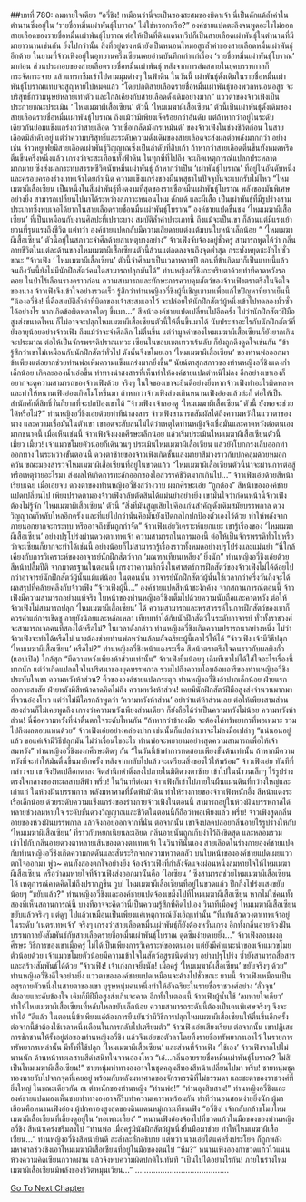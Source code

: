 ##บทที่ 780: ลมหายใจเดียว
“อวี่ชิง! เหมือนว่านี่จะเป็นของสะสมของบิดาเจ้า นี่เป็นดักแด้ล้ำค่าในตำนานซึ่งอยู่ใน ‘รายชื่อหมื่นเผ่าพันธุ์โบราณ’ ไม่ใช่หรอกหรือ?” องค์ชายแปดตะลึงจนพูดอะไรไม่ออก
สายเลือดของรายชื่อหมื่นเผ่าพันธุ์โบราณ ต่อให้เป็นที่ดินแดนทวีปก็เป็นสายเลือดเผ่าพันธุ์ในตำนานที่มีมายาวนานเช่นกัน
ยิ่งไปกว่านั้น สิ่งที่อยู่ตรงหน้ายังเป็นหนอนไหมอสูรล้ำค่าของสายเลือดหมื่นเผ่าพันธุ์อีกด้วย
ในยามที่จ้าวเฟิงอยู่ในอุทยานครึ่งเซียนเคยอ่านบันทึกเก่าแก่เรื่อง ‘รายชื่อหมื่นเผ่าพันธุ์โบราณ’ มาก่อน
ส่วนประกอบของสายเลือดรายชื่อหมื่นเผ่าพันธุ์ หลังจากการล่มสลายในยุคบรรพกาลก็กระจัดกระจาย แล้วแทรกซึมเข้าไปตามมุมต่างๆ ในฟ้าดิน
ในวันนี้ เผ่าพันธุ์ดั้งเดิมในรายชื่อหมื่นเผ่าพันธุ์โบราณแทบจะสูญหายไปหมดแล้ว
“โดยปกติสายเลือดรายชื่อหมื่นเผ่าพันธุ์ของพวกหนอนอสูร จะบริสุทธิ์กว่ามนุษย์หลายเท่าตัว และใกล้เคียงกับสายเลือดดั้งเดิมอย่างมาก”
แววตาของจ้าวเฟิงเป็นประกายขณะประเมิน ‘ ไหมเมฆาผีเสื้อเซียน’ ตัวนี้
‘ไหมเมฆาผีเสื้อเซียน’ ตัวนี้เป็นเผ่าพันธุ์ดั้งเดิมของสายเลือดรายชื่อหมื่นเผ่าพันธุ์โบราณ ถึงแม้ว่ามีเพียงเจ็ดร้อยกว่าอันดับ แต่ถ้าหากว่าอยู่ในระดับเดียวกันย่อมแข็งแกร่งกว่าสายเลือด ‘รายชื่อเกล็ดมังกรเหมันต์’ ของจ้าวเฟิงในช่วงชีวิตก่อน
ในสายเลือดมีลำดับอยู่ แต่ว่าความบริสุทธิ์และระดับความดั้งเดิมของสายเลือดจะส่งผลต่อพลังมากกว่า
อย่างเช่น จ้าวหยูเฟยมีสายเลือดเผ่าพันธุ์วิญญาณซึ่งเป็นลำดับที่สิบเก้า ถ้าหากว่าสายเลือดตื่นขึ้นทั้งหมดหรือตื่นขึ้นครึ่งหนึ่งแล้ว เกรงว่าจะสะเทือนทั้งฟ้าดิน ในทุกที่ที่ไปถึง จะเกิดเหตุการณ์แปลกประหลาดมากมาย ซึ่งส่งผลกระทบสรรพชีวิตนับหมื่นเผ่าพันธุ์
ถ้าหากว่าเป็น ‘เผ่าพันธุ์โบราณ’ ที่อยู่ในอันดับหนึ่งและครอบครองร่างเทพเจ้าโดยกำเนิด ความแข็งแกร่งของผืนพสุธาในปัจจุบันจะแบกรับไม่ไหว
“ไหมเมฆาผีเสื้อเซียน เป็นหนึ่งในสี่เผ่าพันธุ์ที่งดงามที่สุดของรายชื่อหมื่นเผ่าพันธุ์โบราณ พลังของมันพิเศษอย่างยิ่ง สามารถเปลี่ยนไปมาได้ระหว่างสภาวะหนอนไหม ดักแด้ และผีเสื้อ เป็นเผ่าพันธุ์ที่มีรูปร่างสามประเภทซึ่งพบเจอได้ยากในสายเลือดรายชื่อหมื่นเผ่าพันธุ์โบราณ”
องค์ชายแปดชื่นชม ‘ไหมเมฆาผีเสื้อเซียน’ ที่เป็นเหมือนกับงานศิลปะที่เปราะบาง
สมบัติล้ำค่าประเภทนี้ ถึงแม้จะเป็นเขา ก็ล้วนแต่มีแรงเย้ายวนที่รุนแรงถึงชีวิต
แต่ทว่า องค์ชายแปดกลับมีความเสียดายแต่งแต้มบนใบหน้าเล็กน้อย
“ ‘ไหมเมฆาผีเสื้อเซียน’ ตัวนี้อยู่ในสภาวะจำศีลด้วยสาเหตุบางอย่าง”
จ้าวเฟิงจับจ้องอยู่ชั่วครู่
สามารถพูดได้ว่า กลิ่นอายชีวิตในแต่ละด้านของไหมเมฆาผีเสื้อเซียนตัวนี้ล้วนแต่ลดลงจนถึงจุดต่ำสุด กระทั่งหยุดชะงักไปชั่วขณะ
“จ้าวเฟิง ‘ ไหมเมฆาผีเสื้อเซียน’ ตัวนี้จำศีลมาเป็นเวลาหลายปี ตอนที่ข้าเกิดมาก็เป็นแบบนี้แล้ว จนถึงวันนี้ยังไม่มีนักฝึกสัตว์คนใดสามารถปลุกมันได้”
ท่านหญิงอวี่ชิงกะพริบตาด้วยท่าทีคาดหวังรอคอย
ในป่าไร้เลือนรางคราวก่อน ความสามารถและทักษะการควบคุมสัตว์ของจ้าวเฟิงตราตรึงในจิตใจของนาง
จ้าวเฟิงจึงเข้าใจอย่างรวดเร็ว
รู้สึกว่าท่านหญิงอวี่ชิงผู้นี้เชิญเขามาเพื่อแก้ไขปัญหาที่ยากเย็นนี้
“น้องอวี่ชิง! นี่คือสมบัติล้ำค่าที่บิดาของเจ้าสะสมเอาไว้ จะปล่อยให้นักฝึกสัตว์ผู้หนึ่งเข้าไปทดลองมั่วซั่วได้อย่างไร หากเกิดข้อผิดพลาดใดๆ ขึ้นมา...” สีหน้าองค์ชายแปดเปลี่ยนไปอีกครั้ง
ไม่ว่านักฝึกสัตว์ฝีมือสูงส่งขนาดไหน ก็ไม่อาจจะปลุกไหมเมฆาผีเสื้อเซียนตัวนี้ให้ตื่นขึ้นมาได้ นับประสาอะไรกับนักฝึกสัตว์ที่ยังอายุน้อยอย่างจ้าวเฟิง
ถึงแม้ว่าจะจำศีลลึก ไม่ตื่นขึ้น แต่ว่ามูลค่าของไหมเมฆาผีเสื้อเซียนก็ยังยากเกินจะประมาณ ต่อให้เป็นจักรพรรดิปราณเทวะ เซียนในขอบเขตเทวาเร้นลับ ก็ยังถูกดึงดูดใจเช่นกัน
“ข้ารู้สึกว่าเขาไม่เหมือนกับนักฝึกสัตว์ทั่วไป ดังนั้นจึงขโมยเอา ‘ไหมเมฆาผีเสื้อเซียน’ ของท่านพ่อออกมา ข้าเพียงแต่อยากช่วยท่านพ่อเพิ่มความแข็งแกร่งมากยิ่งขึ้น”
นัยน์ตาสุกสกาวของท่านหญิงอวี่ชิงแดงก่ำเล็กน้อย เกิดละอองน้ำเอ่อขึ้น
ท่าทางน่าสงสารที่เห็นทำให้องค์ชายแปดตำหนิไม่ลง
อีกอย่างเขาเองก็อยากจะดูความสามารถของจ้าวเฟิงด้วย
จริงๆ ในใจของเขาจะยินดีอย่างยิ่งหากจ้าวเฟิงทำอะไรผิดพลาด และทำให้หนานเฟิงอ๋องเกิดโมโหขึ้นมา
ถ้าหากว่าจ้าวเฟิงล่วงเกินหนานเฟิงอ๋องแล้วล่ะก็ ต่อให้เป็นสำนักศักดิ์สิทธิ์วั่นก็ยากที่จะปกป้องเขาได้
“จ้าวเฟิง เจ้าลองดู ‘ไหมเมฆาผีเสื้อเซียน’ ตัวนี้ ยังพอจะช่วยได้หรือไม่?”
ท่านหญิงอวี่ชิงเอ่ยด้วยท่าทีน่าสงสาร
จ้าวเฟิงสามารถสัมผัสได้ถึงความหวังในแววตาของนาง และความเชื่อมั่นในตัวเขา
เขาอดจะสับสนไม่ได้ว่าเหตุใดท่านหญิงจึงเชื่อมั่นและคาดหวังต่อตนเองมากขนาดนี้
เมื่อเห็นเช่นนี้
จ้าวเฟิงจึงผงกศีรษะเล็กน้อย แล้วเริ่มประเมินไหมเมฆาผีเสื้อเซียนตัวนี้
เมี้ยว เมี้ยว!
เจ้าแมวขโมยตัวน้อยก็เดินวนๆ ประเมินไหมเมฆาผีเสื้อเซียน แล้วยังโบกกรงเล็บออกท่าออกทาง
ในระหว่างขั้นตอนนี้ ดวงตาซ้ายของจ้าวเฟิงเกิดชั้นแสงมายาสีม่วงราวกับปกคลุมด้วยหมอกควัน ขณะมองสำรวจไหมเมฆาผีเสื้อเซียนที่อยู่ในขวดแก้ว
“ไหมเมฆาผีเสื้อเซียนตัวนี้น่าจะผ่านการต่อสู้หรือเหตุร้ายอะไรมา ส่งผลให้เกิดการทะลักออกของไอสวรรค์ชีวิตมากเกินไป...” จ้าวเฟิงเอ่ยด้วยสีหน้าเรียบเฉย
เมื่อเอ่ยจบ ดวงตาของท่านหญิงอวี่ชิงสว่างวาบ ผงกศีรษะเอ่ย “ถูกต้อง”
สีหน้าขององค์ชายแปดเปลี่ยนไป เพียงปราดตามองจ้าวเฟิงกลับตัดสินได้แม่นยำอย่างยิ่ง
เขามั่นใจว่าก่อนหน้านี้จ้าวเฟิงต้องไม่รู้จัก ‘ไหมเมฆาผีเสื้อเซียน’ ตัวนี้
“สิ่งที่มันสูญเสียไปคือแก่นสำคัญดั้งเดิมสมัยบรรพกาล ดวงวิญญาณก็หลับใหลอีกครั้ง และที่แย่ไปกว่านั้นคือมันยังเปิดกลไกปกป้องตัวเองไว้ด้วย ทำให้พลังจากภายนอกยากจะกระทบ หรืออาจถึงขั้นถูกกำจัด”
จ้าวเฟิงเอ่ยวิเคราะห์แยกแยะ
เขารู้เรื่องของ ‘ไหมเมฆาผีเสื้อเซียน’ อย่างปรุโปร่งผ่านดวงตาเทพเจ้า
ความสามารถในการมองนี้ ต่อให้เป็นจักรพรรดิทั่วไปหรือว่าจะเซียนก็ยากจะทำได้เช่นนี้ อย่างน้อยก็ไม่สามารถรู้เรื่องราวทั้งหมดอย่างปรุโปร่งและแม่นยำ
“นี่ใกล้เคียงกับการวิเคราะห์ของอาจารย์นักฝึกสัตว์จาก ‘มณฑลเทียนเหลียง’ ยิ่งนัก”
ท่านหญิงอวี่ชิงเอ่ยด้วยสีหน้าปลื้มปีติ
จากมาตรฐานในตอนนี้ เกรงว่าความลึกซึ้งในศาสตร์การฝึกสัตว์ของจ้าวเฟิงไม่ได้ด้อยไปกว่าอาจารย์นักฝึกสัตว์ผู้นั้นแม้แต่น้อย
ในตอนนั้น อาจารย์นักฝึกสัตว์ผู้นั้นใช้เวลากว่าครึ่งวันถึงจะได้ผลสรุปที่คล้ายคลึงกับจ้าวเฟิง
“จ้าวเฟิงผู้นี้…” องค์ชายแปดสีหน้าชะงักค้าง จากสถานการณ์ตอนนี้ จ้าวเฟิงมีความสามารถอย่างแท้จริง
ใบหน้าของท่านหญิงอวี่ชิงเต็มไปด้วยความนับถือและคาดหวัง
ต่อให้จ้าวเฟิงไม่สามารถปลุก ‘ไหมเมฆาผีเสื้อเซียน’ ได้ ความสามารถและพรสวรรค์ในการฝึกสัตว์ของเขาก็ควรค่าแก่การเชิดชู
อายุยังน้อยและหล่อเหลา เทียบเท่าได้กับนักฝึกสัตว์ในระดับอาจารย์ ทั่วทั้งราชวงศ์จะสามารถเจอคนที่สองได้หรือไม่?
ในเวลาดังกล่าว ท่านหญิงอวี่ชิงเกิดความปรารถนาอย่างหนึ่ง ไม่ว่าจ้าวเฟิงจะทำได้หรือไม่ นางต้องช่วยท่านพ่อหว่านล้อมอัจฉริยะผู้นี้เอาไว้ให้ได้
“จ้าวเฟิง เจ้ามีวิธีปลุก ‘ไหมเมฆาผีเสื้อเซียน’ หรือไม่?”
ท่านหญิงอวี่ชิงหน้าแดงระเรื่อ สีหน้าตราตรึงใจคนราวกับผลผิงกั๋ว (แอปเปิล) ใกล้สุก
“มีความหวังเพียงห้าส่วนเท่านั้น” จ้าวเฟิงยิ้มน้อยๆ
เดิมทีเขาไม่ได้ใส่ใจอะไรเรื่องนี้มากนัก แต่ว่าเกิดแปลกใจในปริศนาของยุคบรรพกาล รวมไปถึงความโอบอ้อมอารีของท่านหญิงอวี่ชิงประทับใจเขา
ความหวังห้าส่วน?
คิ้วขององค์ชายแปดกระตุก ท่านหญิงอวี่ชิงอ้าปากเล็กน้อย ฝ่ายแรกออกจะสงสัย ฝ่ายหลังมีสีหน้าคาดคิดไม่ถึง
ความหวังห้าส่วน!
เคยมีนักฝึกสัตว์ฝีมือสูงส่งจำนวนมากมาที่จวนอ๋องโหว แต่ว่าไม่มีใครกล้าพูดว่า ‘ความหวังห้าส่วน’
อย่าว่าแต่ห้าส่วนเลย ต่อให้เพียงสามส่วนสองส่วนก็ไม่เคยพูดถึง
เกรงว่าความหวังเพียงส่วนเดียว ก็ยังถือได้ว่าเป็นความหวังไม่น้อย
ความหวังห้าส่วน!
นี่คือความหวังที่น่าตื่นตกใจระดับไหนกัน
“ถ้าหากว่าข้าลงมือ จะต้องได้ทรัพยากรที่พอเหมาะ รวมไปถึงผลตอบแทนด้วย”
จ้าวเฟิงเอ่ยอย่างคล่องปาก เช่นนั้นก็แปลว่าเขาจะไม่ลงมือเปล่าๆ
“แน่นอนอยู่แล้ว ขอแค่เจ้ามีวิธีปลุกมัน ไม่ว่าเงื่อนไขอะไร ท่านพ่อจะพยายามอย่างสุดความสามารถเพื่อให้เจ้าสมหวัง”
ท่านหญิงอวี่ชิงผงกศีรษะติดๆ กัน
“ในวันนี้ข้าทำการทดสอบเพียงขั้นต้นเท่านั้น ถ้าหากมีความหวังที่จะทำให้มันตื่นขึ้นมาอีกครั้ง หลังจากกลับไปแล้วจะเตรียมสิ่งของไว้ให้พร้อม”
จ้าวเฟิงเอ่ย
ทันทีที่กล่าวจบ เขาจึงปิดเปลือกตาลง จิตสำนึกดำดิ่งลงไปภายในมิติดวงตาซ้าย เข้าไปในน้ำวนเล็กๆ ไร้รูปร่างตรงใจกลางของทะเลสาบสีฟ้า
พรึ่บ!
ในวินาทีต่อมา จ้าวเฟิงก็เข้าไปภายในผืนแผ่นดินที่กว้างใหญ่และเก่าแก่
ในห้วงฝันบรรพกาล พลังมหาศาลที่มืดฟ้ามัวดิน ทำให้ร่างกายของจ้าวเฟิงหนักอึ้ง สีหน้าแดงระเรื่อเล็กน้อย
ด้วยระดับความแข็งแกร่งของร่างกายจ้าวเฟิงในตอนนี้ สามารถอยู่ในห้วงฝันบรรพกาลได้หลายช่วงลมหายใจ ระดับขั้นดวงวิญญาณและชีวิตในตอนนี้ก็ถือว่าพอเพียงแล้ว
พรึ่บ!
จ้าวเฟิงสูดกลิ่นอายของห้วงฝันบรรพกาล แล้วจึงถอยออกจากที่นั่น
ต่อจากนั้น เขาจึงปลดปล่อยกลิ่นอายไร้รูปร่างให้กับ ‘ไหมเมฆาผีเสื้อเซียน’ ที่ราวกับหยกเนียนละเอียด
กลิ่นอายนั้นถูกเก็บงำไว้ถึงขีดสุด และหลอมรวมเข้าไปกับกลิ่นอายดวงตาหลายเส้นของดวงตาเทพเจ้า
ในวินาทีนั้นเอง
สายเลือดในร่างกายองค์ชายแปดกับท่านหญิงอวี่ชิงเกิดความกดดันและสั่นระริกจากความหวาดกลัว
บนใบหน้าขององค์ชายแปดเผยแววตกใจออกมา
พู่ว~
คนทั้งสองตกใจอย่างยิ่ง จ้องจ้าวเฟิงที่กำลังจัดแจงผ่อนหนึ่งลมหายใจให้ไหมเมฆาผีเสื้อเซียน
หรือว่าลมหายใจที่จ้าวเฟิงส่งออกมานั้นคือ ‘ไอเซียน ’ ซึ่งสามารถช่วยไหมเมฆาผีเสื้อเซียนได้
เหตุการณ์คาดคิดไม่ถึงปรากฏขึ้น
วูบ!
ไหมเมฆาผีเสื้อเซียนที่อยู่ในขวดแก้ว ปีกกึ่งโปร่งแสงขยับน้อยๆ
“ขยับแล้ว?”
ท่านหญิงอวี่ชิงและองค์ชายแปดจ้องเขม็งไปที่ไหมเมฆาผีเสื้อเซียน
หากไม่ใช่คนทั้งสองที่เห็นสถานการณ์นี้ บางทีอาจจะคิดว่านี่เป็นความรู้สึกที่คิดไปเอง
วินาทีเมื่อครู่ ไหมเมฆาผีเสื้อเซียนขยับแล้วจริงๆ
แต่ดูๆ ไปแล้วเหมือนเป็นเพียงแค่เหตุการณ์บังเอิญเท่านั้น
“ที่แท้แล้วดวงตาเทพเจ้าอยู่ในระดับ ‘เนตรเทพเจ้า’ จริงๆ เกรงว่าสายเลือดหมื่นเผ่าพันธุ์ก็ยังต้องหวั่นเกรง อีกทั้งกลิ่นอายห้วงฝันบรรพกาลยังสัมพันธ์กับสายเลือดรายชื่อหมื่นเผ่าพันธุ์โบราณ ดูดซึมง่ายดายยิ่ง...”
จ้าวเฟิงลอบผงกศีรษะ
วิธีการของเขาเมื่อครู่ ไม่ได้เป็นเพียงการวิเคราะห์ของตนเอง แต่ยังมีคำแนะนำของเจ้าแมวขโมยตัวน้อยด้วย
เจ้าแมวขโมยตัวน้อยมีความเข้าใจในสัตว์อสูรชนิดต่างๆ อย่างปรุโปร่ง ซ้ำยังสามารถสื่อสารและสร้างสัมพันธ์ได้ด้วย
“จ้าวเฟิง! เจ้าเก่งกาจยิ่งนัก! เมื่อครู่ ‘ไหมเมฆาผีเสื้อเซียน’ ขยับจริงๆ ด้วย” ท่านหญิงอวี่ชิงดีใจอย่างยิ่ง
แววตาขององค์ชายแปดเหมือนจะค้างไปชั่วขณะ
ยามนี้ จ้าวเฟิงเหมือนเป็นอสุรกายตัวหนึ่งในสายตาของเขา
บุรุษหนุ่มคนหนึ่งทำให้อัจฉริยะในรายชื่อราชวงศ์อย่าง ‘ลั่วจุน’ อับอายและคับข้องใจ เดิมก็มีฝีมือสูงส่งเกินจะคาด
อีกทั้งในตอนนี้ จ้าวเฟิงผู้นั้นใช้ ‘ลมหายใจเดียว’ ทำให้ไหมเมฆาผีเสื้อเซียนที่หลับใหลขยับเล็กน้อย
ความสามารถระดับนี้ต้องเป็นคนพิเศษจริงๆ จึงจะทำได้
“ดีแล้ว ในตอนนี้ข้าเพียงแค่ต้องการยืนยันว่ามีวิธีการปลุกไหมเมฆาผีเสื้อเซียนให้ตื่นขึ้นอีกครั้ง ต่อจากนี้ข้าต้องใช้เวลาหนึ่งเดือนในการกลับไปเตรียมตัว” จ้าวเฟิงเอ่ยเสียงเรียบ
ต่อจากนั้น เขาปฏิเสธการชักชวนให้รั้งอยู่ต่อของท่านหญิงอวี่ชิง แล้วจึงเอ่ยขอตัวลาโดยทิ้งรายชื่อทรัพยากรเอาไว้
ในรายการทรัพยากรเหล่านั้น มีทั้งที่ใช้ปลุก ‘ไหมเมฆาผีเสื้อเซียน’ และส่วนที่จ้าวเฟิง ‘ใช้เอง’
จ้าวเฟิงจากไปไม่นานนัก
ด้านหน้าทะเลสาบสีดำสนิทในจวนอ๋องโหว
“เอ๋...กลิ่นอายรายชื่อหมื่นเผ่าพันธุ์โบราณ? ไม่สิ! เป็นไหมเมฆาผีเสื้อเซียน!”
ชายหนุ่มท่าทางองอาจในชุดคลุมสีทองสีหน้าเปลี่ยนไปมา
พรึ่บ!
ชายหนุ่มชุดทองหายวับไปจากจุดที่เคยอยู่ พร้อมกับพลังมหาศาลของจักรพรรดิที่ไม่ธรรมดา และชะตาของราชวงศ์ที่ยิ่งใหญ่
ในขณะเดียวกัน ณ ตำหนักของท่านหญิง
“ท่านพ่อ!”
“ท่านลุงสิบสาม!”
ท่านหญิงอวี่ชิงและองค์ชายแปดมองเห็นชายท่าทางองอาจก็รีบทำความเคารพพร้อมกัน ท่าทีว่านอนสอนง่ายยิ่งนัก
ผู้มาเยือนคือหนานเฟิงอ๋อง ผู้ปกครองสูงสุดของดินแดนหมู่เกาะเทียนเฟิง
“อวี่ชิง! เจ้ากลับกล้าขโมยไหมเมฆาผีเสื้อเซียนที่เลี้ยงดูอยู่ใน ‘หอเพาะเลี้ยง’ ”
หนานเฟิงอ๋องจ้องไปที่ขวดแก้วในมือของของท่านหญิงอวี่ชิง สีหน้าเคร่งขรึมลงไป
“ท่านพ่อ เมื่อครู่มีนักฝึกสัตว์ผู้หนึ่งยื่นมือมาช่วย ทำให้ไหมเมฆาผีเสื้อเซียน...” ท่านหญิงอวี่ชิงสีหน้ายินดี ละล่ำละลั่กอธิบาย
แต่ทว่า นางเอ่ยได้แค่ครึ่งประโยค ก็ถูกพลังมหาศาลช่วงชิงเอาไหมเมฆาผีเสื้อเซียนที่อยู่ในมือของตนไป
“หืม?”
หนานเฟิงอ๋องกำขวดแก้วไว้แน่น ห้วงความคิดเซียนกวาดผ่าน แล้วจึงพบความผิดปกติในทันที “เป็นไปได้อย่างไรกัน! ภายในร่างไหมเมฆาผีเสื้อเซียนมีพลังของชีวิตหมุนเวียน...”
.........................................



[Go To Next Chapter]( ./18.md)